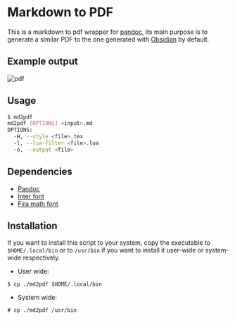 # Markdown to PDF

This is a markdown to pdf wrapper for [pandoc](https://pandoc.org/), its main
purpose is to generate a similar PDF to the one generated with
[Obsidian](https://obsidian.md/) by default.

## Example output

![pdf](https://user-images.githubusercontent.com/64109770/235328806-cb7bd0aa-0b7e-44d3-b162-aa50a482d3a7.gif)

## Usage

```sh
$ md2pdf
md2pdf [OPTIONS] <input>.md
OPTIONS:
  -H, --style <file>.tex
  -l, --lua-filter <file>.lua
  -o, --output <file>
```

## Dependencies

- [Pandoc](https://pandoc.org/)
- [Inter font](https://fonts.google.com/specimen/Inter)
- [Fira math font](https://github.com/firamath/firamath)

## Installation

If you want to install this script to your system, copy the executable to
`$HOME/.local/bin` or to `/usr/bin` if you want to install it user-wide or
system-wide respectively.

- User wide:
```shell
$ cp ./md2pdf $HOME/.local/bin
```

- System wide:
```shell
# cp ./md2pdf /usr/bin
```
